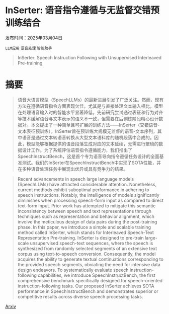 # InSerter: 语音指令遵循与无监督交错预训练结合

发布时间：2025年03月04日

`LLM应用` `语音处理` `智能助手`

> InSerter: Speech Instruction Following with Unsupervised Interleaved Pre-training

# 摘要

> 语音大语言模型（SpeechLLMs）的最新进展引发了广泛关注。然而，现有方法在遵循语音指令方面表现欠佳，尤其是与直接处理文本输入相比，模型在处理语音输入时的智能水平显著降低。先前研究尝试通过表征和行为对齐等技术缓解语音与文本表示的语义不一致，但需要在后训练阶段精心设计数据对。本文提出了一种简单且可扩展的训练方法——InSerter（交错语音-文本表征预训练）。InSerter旨在预训练大规模无监督的语音-文本序列，其中语音是通过文本转语音转换从大型文本语料库的随机段落中合成的。因此，模型能够根据提供的语音段落生成对应的文本延续，无需进行繁琐的数据设计工作。为了系统评估语音指令遵循能力，我们推出了SpeechInstructBench，这是首个专为语音导向指令遵循任务设计的全面基准测试。我们的InSerter在SpeechInstructBench中实现了SOTA性能，并在多种语音处理任务中展现出优异或具有竞争力的结果。

> Recent advancements in speech large language models (SpeechLLMs) have attracted considerable attention. Nonetheless, current methods exhibit suboptimal performance in adhering to speech instructions. Notably, the intelligence of models significantly diminishes when processing speech-form input as compared to direct text-form input. Prior work has attempted to mitigate this semantic inconsistency between speech and text representations through techniques such as representation and behavior alignment, which involve the meticulous design of data pairs during the post-training phase. In this paper, we introduce a simple and scalable training method called InSerter, which stands for Interleaved Speech-Text Representation Pre-training. InSerter is designed to pre-train large-scale unsupervised speech-text sequences, where the speech is synthesized from randomly selected segments of an extensive text corpus using text-to-speech conversion. Consequently, the model acquires the ability to generate textual continuations corresponding to the provided speech segments, obviating the need for intensive data design endeavors. To systematically evaluate speech instruction-following capabilities, we introduce SpeechInstructBench, the first comprehensive benchmark specifically designed for speech-oriented instruction-following tasks. Our proposed InSerter achieves SOTA performance in SpeechInstructBench and demonstrates superior or competitive results across diverse speech processing tasks.

[Arxiv](https://arxiv.org/abs/2503.02769)